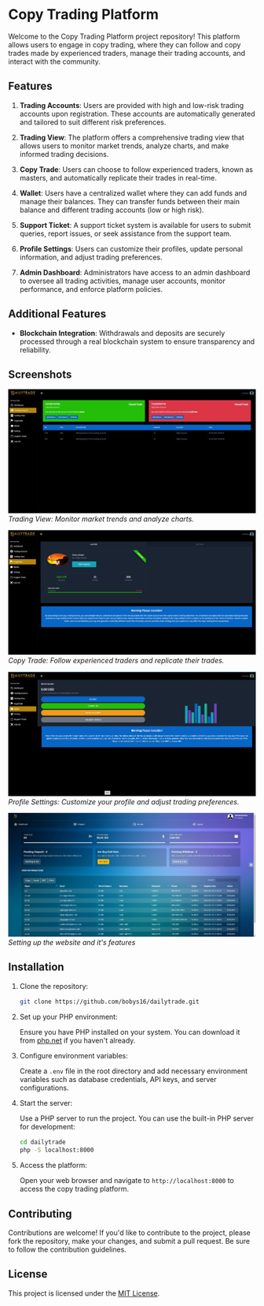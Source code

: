 # Copy Trading Platform

Welcome to the Copy Trading Platform project repository! This platform allows users to engage in copy trading, where they can follow and copy trades made by experienced traders, manage their trading accounts, and interact with the community.

## Features

1. **Trading Accounts**: Users are provided with high and low-risk trading accounts upon registration. These accounts are automatically generated and tailored to suit different risk preferences.

2. **Trading View**: The platform offers a comprehensive trading view that allows users to monitor market trends, analyze charts, and make informed trading decisions.

3. **Copy Trade**: Users can choose to follow experienced traders, known as masters, and automatically replicate their trades in real-time.

4. **Wallet**: Users have a centralized wallet where they can add funds and manage their balances. They can transfer funds between their main balance and different trading accounts (low or high risk).

5. **Support Ticket**: A support ticket system is available for users to submit queries, report issues, or seek assistance from the support team.

6. **Profile Settings**: Users can customize their profiles, update personal information, and adjust trading preferences.

7. **Admin Dashboard**: Administrators have access to an admin dashboard to oversee all trading activities, manage user accounts, monitor performance, and enforce platform policies.

## Additional Features

- **Blockchain Integration**: Withdrawals and deposits are securely processed through a real blockchain system to ensure transparency and reliability.

## Screenshots

![Trading View](screenshots/ss1.jpg)
*Trading View: Monitor market trends and analyze charts.*

![Copy Trade](screenshots/ss2.jpg)
*Copy Trade: Follow experienced traders and replicate their trades.*

![Balance Management](screenshots/ss3.jpg)
*Profile Settings: Customize your profile and adjust trading preferences.*

![Admin Dashboard](screenshots/ss4.jpg)
*Setting up the website and it's features*

## Installation

1. Clone the repository:

   ```bash
   git clone https://github.com/bobys16/dailytrade.git
   ```

2. Set up your PHP environment:

   Ensure you have PHP installed on your system. You can download it from [php.net](https://www.php.net/downloads.php) if you haven't already.

3. Configure environment variables:

   Create a `.env` file in the root directory and add necessary environment variables such as database credentials, API keys, and server configurations.

4. Start the server:

   Use a PHP server to run the project. You can use the built-in PHP server for development:

   ```bash
   cd dailytrade
   php -S localhost:8000
   ```

5. Access the platform:

   Open your web browser and navigate to `http://localhost:8000` to access the copy trading platform.

## Contributing

Contributions are welcome! If you'd like to contribute to the project, please fork the repository, make your changes, and submit a pull request. Be sure to follow the contribution guidelines.

## License

This project is licensed under the [MIT License](LICENSE).
